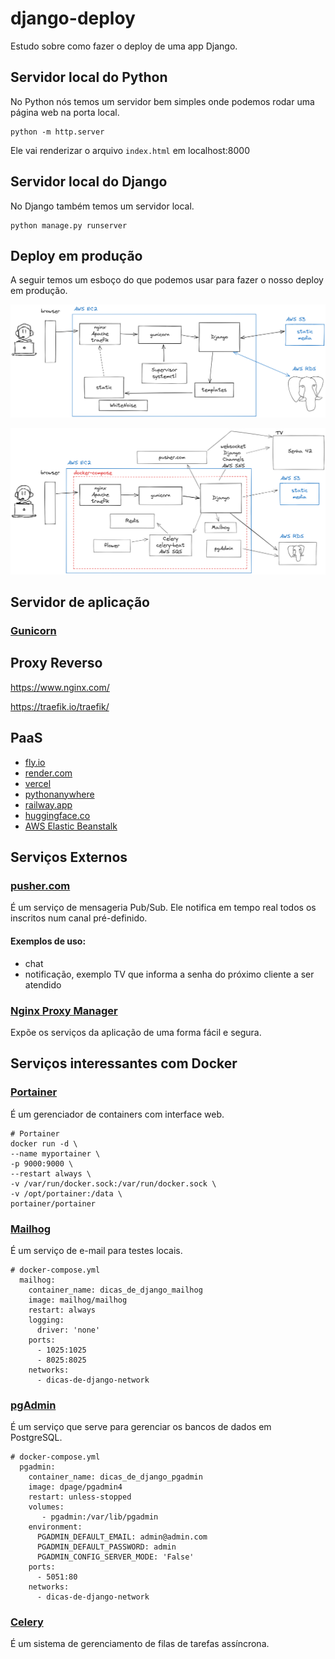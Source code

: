 # django-deploy

Estudo sobre como fazer o deploy de uma app Django.

## Servidor local do Python

No Python nós temos um servidor bem simples onde podemos rodar uma página web na porta local.

```
python -m http.server
```

Ele vai renderizar o arquivo `index.html` em localhost:8000


## Servidor local do Django

No Django também temos um servidor local.

```
python manage.py runserver
```


## Deploy em produção

A seguir temos um esboço do que podemos usar para fazer o nosso deploy em produção.

![](img/deploy_supervisor01.png)

![](img/deploy_docker01.png)


## Servidor de aplicação

### [Gunicorn](https://gunicorn.org/)


## Proxy Reverso

https://www.nginx.com/

https://traefik.io/traefik/


## PaaS

* [fly.io](https://fly.io/)
* [render.com](https://render.com/)
* [vercel](https://vercel.com/)
* [pythonanywhere](https://www.pythonanywhere.com/)
* [railway.app](https://railway.app/)
* [huggingface.co](https://huggingface.co/)
* [AWS Elastic Beanstalk](https://aws.amazon.com/pt/elasticbeanstalk/)



## Serviços Externos

### [pusher.com](https://pusher.com/)

É um serviço de mensageria Pub/Sub. Ele notifica em tempo real todos os inscritos num canal pré-definido.

#### Exemplos de uso:

* chat
* notificação, exemplo TV que informa a senha do próximo cliente a ser atendido


### [Nginx Proxy Manager](https://nginxproxymanager.com/)

Expõe os serviços da aplicação de uma forma fácil e segura.



## Serviços interessantes com Docker

### [Portainer](https://www.portainer.io/)

É um gerenciador de containers com interface web.

```
# Portainer
docker run -d \
--name myportainer \
-p 9000:9000 \
--restart always \
-v /var/run/docker.sock:/var/run/docker.sock \
-v /opt/portainer:/data \
portainer/portainer
```

### [Mailhog](https://github.com/mailhog/MailHog)

É um serviço de e-mail para testes locais.

```
# docker-compose.yml
  mailhog:
    container_name: dicas_de_django_mailhog
    image: mailhog/mailhog
    restart: always
    logging:
      driver: 'none'
    ports:
      - 1025:1025
      - 8025:8025
    networks:
      - dicas-de-django-network
```


### [pgAdmin](https://www.pgadmin.org/download/)

É um serviço que serve para gerenciar os bancos de dados em PostgreSQL.

```
# docker-compose.yml
  pgadmin:
    container_name: dicas_de_django_pgadmin
    image: dpage/pgadmin4
    restart: unless-stopped
    volumes:
       - pgadmin:/var/lib/pgadmin
    environment:
      PGADMIN_DEFAULT_EMAIL: admin@admin.com
      PGADMIN_DEFAULT_PASSWORD: admin
      PGADMIN_CONFIG_SERVER_MODE: 'False'
    ports:
      - 5051:80
    networks:
      - dicas-de-django-network
```


### [Celery](https://docs.celeryq.dev/en/latest/)

É um sistema de gerenciamento de filas de tarefas assíncrona.

